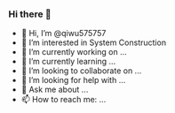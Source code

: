 ### Hi there 👋

- 👋 Hi, I’m @qiwu575757
- 👀 I’m interested in System Construction
- 🔭 I’m currently working on ...
- 🌱 I’m currently learning ...
- 👯 I’m looking to collaborate on ...
- 🤔 I’m looking for help with ...
- 💬 Ask me about ...
- 📫 How to reach me: ...


<!--
**qiwu575757/qiwu575757** is a ✨ _special_ ✨ repository because its `README.md` (this file) appears on your GitHub profile.

Here are some ideas to get you started:
-->
